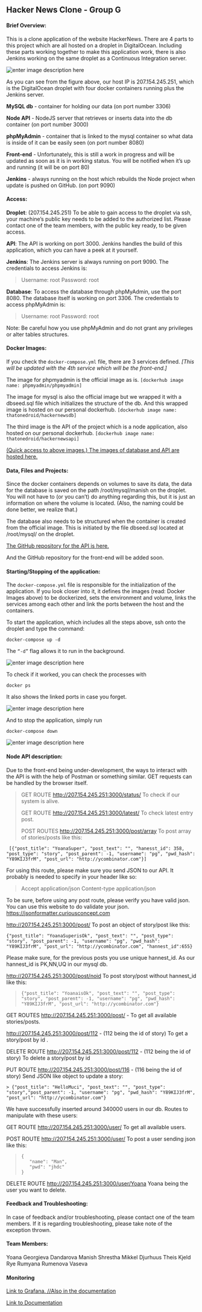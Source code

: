 **Hacker News Clone - Group G**
---------------------------

#### **Brief Overview:**
This is a clone application of the website HackerNews. There are 4 parts to this project which are all hosted on a droplet in DigitalOcean. Including these parts working together to make this application work, there is also Jenkins working on the same droplet as a Continuous Integration server.

![enter image description here](https://lh3.googleusercontent.com/C7Uu6IUDX3YYjc7OuDNnB0WwaPfDrtU_v9gGZ_mhscdEtg6MDHXzP7mV3vsG6CmfaPoF2QK746N2xA=s0 "Document 1 &#40;1&#41;.png")


As you can see from the figure above, our host IP is 207.154.245.251, which is the DigitalOcean droplet with four docker containers running plus the Jenkins server.  

**MySQL db** - container for holding our data (on port number 3306)

**Node API** - NodeJS server that retrieves or inserts data into the db container (on port number 3000)

**phpMyAdmin** - container that is linked to the mysql container so what data is inside of it can be easily seen (on port number 8080)

**Front-end** - Unfortunately, this is still a work in progress and will be updated as soon as it is in working status. You will be notified when it’s up and running (it will be on port 80)

**Jenkins** - always running on the host which rebuilds the Node project when update is pushed on GitHub. (on port 9090)

#### **Access:**
**Droplet**: (207.154.245.251)
To be able to gain access to the droplet via ssh, your machine’s public key needs to be added to the authorized list. Please contact one of the team members, with the public key ready, to be given access.

**API**:
The API is working on port 3000. Jenkins handles the build of this application, which you can have a peek at it yourself.

**Jenkins**:
The Jenkins server is always running on port 9090. The credentials to access Jenkins is:

> Username: root 
> Password: root

**Database**:
To access the database through phpMyAdmin, use the port 8080. The database itself is working on port 3306. The credentials to access phpMyAdmin is:

> Username: root
> Password: root

Note: Be careful how you use phpMyAdmin and do not grant any privileges or alter tables structures.

#### **Docker Images**:
If you check the `docker-compose.yml` file, there are 3 services defined. *[This will be updated with the 4th service which will be the front-end.]* 

The image for phpmyadmin is the official image as is. `[dockerhub image name: phpmyadmin/phpmyadmin]`

The image for mysql is also the official image but we wrapped it with a dbseed.sql file which initializes the structure of the db. And this wrapped image is hosted on our personal dockerhub. `[dockerhub image name: thatonedroid/hackernewsdb]`

The third image is the API of the project which is a node application, also hosted on our personal dockerhub. `[dockerhub image name: thatonedroid/hackernewsapi]`


[(Quick access to above images.) The images of database and API are hosted here.](https://hub.docker.com/u/thatonedroid/)

#### **Data, Files and Projects**:
Since the docker containers depends on volumes to save its data, the data for the database is saved on the path /root/mysql/manish on the droplet. You will not have to (or you can’t) do anything regarding this, but it is just an information on where the volume is located. (Also, the naming could be done better, we realize that.)

The database also needs to be structured when the container is created from the official image. This is initiated by the file dbseed.sql located at /root/mysql/ on the droplet.

 [The GitHub repository for the API is here.](https://github.com/expert26111/NodeServer/)

And the GitHub repository for the front-end will be added soon.

#### **Starting/Stopping of the application**:
The `docker-compose.yml` file is responsible for the initialization of the application. If you look closer into it, it defines the images (read: Docker Images above) to be dockerized, sets the environment and volume, links the services among each other and link the ports between the host and the containers.

To start the application, which includes all the steps above, ssh onto the droplet and type the command: 

 `docker-compose up -d`

  The `“-d”` flag allows it to run in the background.

![enter image description here](https://lh3.googleusercontent.com/dBeUwLRphkSmpr5cO7QQJzMJjuWn2P-wSKKWFHrQbWldr6JH4MAdvG_jSoQK_-QrJwLA_0mDAI2URw=s0 "docker-compose up.png")

To check if it worked, you can check the processes with 

 `docker ps`

It also shows the linked ports in case you forget.

![enter image description here](https://lh3.googleusercontent.com/IP_CyBwva1MNqnlPYA_30rzGv8ZrcCeN-qp8XWZgipnAv8bwZ89OMyJaFXri0yy7t3wE2Dawu5f5hQ=s0 "docker ps.png")



And to stop the application, simply run 

 `docker-compose down`

![enter image description here](https://lh3.googleusercontent.com/JguyS7LArrVuUt1yDlMH8Lo5_BIvxDNXj8CLzb_tcz1G2LxBSSoDvEmLT105MjtOdY8Rg36so-dalg=s0 "docker-compose down.png")

#### **Node API description**:

Due to the front-end being under-development, the ways to interact with the API is with the help of Postman or something similar. GET requests can be handled by the browser itself.

> GET ROUTE http://207.154.245.251:3000/status/          To check if our
> system is alive.
> 
> GET ROUTE http://207.154.245.251:3000/latest/         To check latest
> entry post.
> 
> POST ROUTES http://207.154.245.251:3000/post/array   To post array of
> stories/posts like this:
> 
>
     [{"post_title": "YoanaSuper", "post_text": "", "hanesst_id": 358, "post_type": "story", "post_parent": -1, "username": "pg", "pwd_hash": "Y89KIJ3frM", "post_url": "http://ycombinator.com"}]

For using this route, please make sure you send JSON to our API. It probably is needed to specify in your header like so:

> Accept   application/json 
> Content-type application/json

To be sure, before using any post route, please verify you have valid json. You can use this website to do validate your json. 
https://jsonformatter.curiousconcept.com

http://207.154.245.251:3000/post/       To post an object of story/post like this:
> 
> 
    {"post_title": "YoanaSuperisOk", "post_text": "", "post_type": "story", "post_parent": -1, "username": "pg", "pwd_hash": "Y89KIJ3frM", "post_url": "http://ycombinator.com", "hannest_id":655}



Please make sure, for the previous posts you use unique hannest_id. As our hannest_id is PK,NN,UQ in our mysql db.

http://207.154.245.251:3000/post/noid     To post story/post without hannest_id like this:
> 
>  `{"post_title": "YoanaisOk", "post_text": "", "post_type": "story", "post_parent": -1, "username": "pg", "pwd_hash": "Y89KIJ3frM", "post_url": "http://ycombinator.com"}`

GET ROUTES
http://207.154.245.251:3000/post/ - To get all available stories/posts.

http://207.154.245.251:3000/post/112 - (112 being the id of story) To get a story/post by id .

DELETE ROUTE
http://207.154.245.251:3000/post/112 - (112 being the id of story) To delete a story/post by id

PUT ROUTE
http://207.154.245.251:3000/post/116 - (116 being the id of story) Send JSON like object to update a story:

    

    > {"post_title": "HelloMuci", "post_text": "", "post_type": "story","post_parent": -1, "username": "pg", "pwd_hash": "Y89KIJ3frM", "post_url": "http://ycombinator.com"}

We have successfully inserted around 340000 users in our db. Routes to manipulate with these users:

GET ROUTE
http://207.154.245.251:3000/user/	To get all available users.

POST ROUTE
http://207.154.245.251:3000/user/      To post a user sending json like this:

 

>     {
>        "name": "Man",
>        "pwd": "jhdc"
>     }

DELETE ROUTE
http://207.154.245.251:3000/user/Yoana     Yoana being the user you want to delete.

#### **Feedback and Troubleshooting**:
In case of feedback and/or troubleshooting, please contact one of the team members. If it is regarding troubleshooting, please take note of the exception thrown.

#### **Team Members**:
Yoana Georgieva Dandarova
Manish Shrestha
Mikkel Djurhuus
Theis Kjeld Rye
Rumyana Rumenova Vaseva


#### **Monitoring**

[Link to Grafana. 	  //Also in the documentation](http://207.154.245.251:4000/dashboard/db/nodeapi-monitoring?from=1510112371364&to=1510173614756&orgId=11)

[Link to Documentation](https://github.com/shrestaz/TechNews-LSD/blob/master/Monitoring.md)
